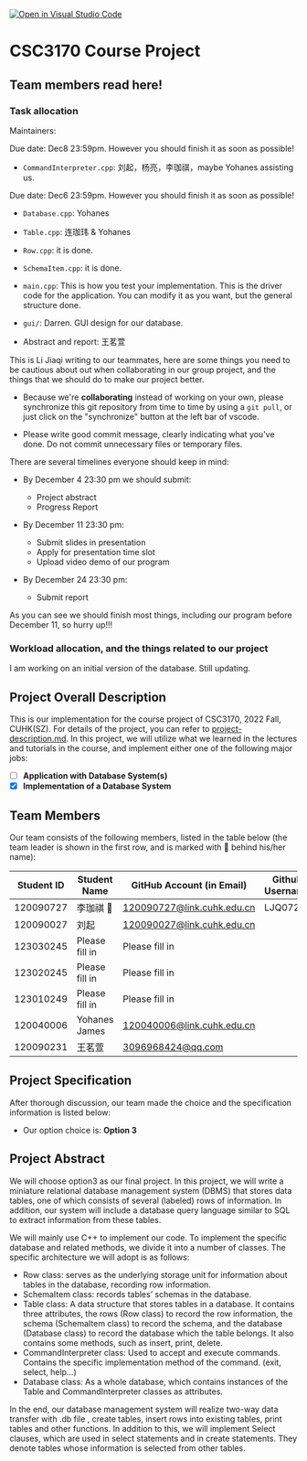 [![Open in Visual Studio Code](https://classroom.github.com/assets/open-in-vscode-c66648af7eb3fe8bc4f294546bfd86ef473780cde1dea487d3c4ff354943c9ae.svg)](https://classroom.github.com/online_ide?assignment_repo_id=9475714&assignment_repo_type=AssignmentRepo)
# CSC3170 Course Project

## Team members read here!

### Task allocation
Maintainers:

Due date: Dec8 23:59pm. However you should finish it as soon as possible!
- `CommandInterpreter.cpp`: 刘起，杨亮，李珈祺，maybe Yohanes assisting us.

Due date: Dec6 23:59pm. However you should finish it as soon as possible!
- `Database.cpp`: Yohanes

- `Table.cpp`:  连珈玮 & Yohanes


- `Row.cpp`: it is done.
- `SchemaItem.cpp`: it is done.
- `main.cpp`: This is how you test your implementation. This is the driver code for the application. You can modify it as you want, but the general structure done.
- `gui/`: Darren. GUI design for our database.
- Abstract and report: 王茗萱 


<!-- This part should be deleted in the submission -->
This is Li Jiaqi writing to our teammates, here are some things you need to be cautious about out when collaborating in our group project, and the things that we should do to make our project better.

- Because we're **collaborating** instead of working on your own, please synchronize this git repository from time to time by using a `git pull`, or just click on the "synchronize" button at the left bar of vscode.

- Please write good commit message, clearly indicating what you've done. Do not commit unnecessary files or temporary files.



There are several timelines everyone should keep in mind:
- By December 4 23:30 pm we should submit:
    - Project abstract
    - Progress Report
- By December 11 23:30 pm:
    - Submit slides in presentation
    - Apply for presentation time slot
    - Upload video demo of our program

- By December 24 23:30 pm:
    - Submit report

As you can see we should finish most things, including our program before December 11, so hurry up!!!


### Workload allocation, and the things related to our project
I am working on an initial version of the database. Still updating.




## Project Overall Description

This is our implementation for the course project of CSC3170, 2022 Fall, CUHK(SZ). For details of the project, you can refer to [project-description.md](project-description.md). In this project, we will utilize what we learned in the lectures and tutorials in the course, and implement either one of the following major jobs:

<!-- Please fill in "x" to replace the blank space between "[]" to tick the todo item; it's ticked on the first one by default. -->

- [ ] **Application with Database System(s)**
- [x] **Implementation of a Database System**

## Team Members

Our team consists of the following members, listed in the table below (the team leader is shown in the first row, and is marked with 🚩 behind his/her name):

<!-- change the info below to be the real case -->

| Student ID | Student Name | GitHub Account (in Email) | Github Username |
| ---------- | ------------ | ------------------------- | --------- |
| 120090727  | 李珈祺 🚩      | 120090727@link.cuhk.edu.cn        | LJQ0727 |
| 120090027  | 刘起         | 120090027@link.cuhk.edu.cn          | |
| 123030245  | Please fill in         | Please fill in        | |
| 123020245  |  Please fill in | Please fill in            | |
| 123010249  | Please fill in         | Please fill in            | |
| 120040006  |Yohanes James   | 120040006@link.cuhk.edu.cn        | |
| 120090231  |王茗萱   | 3096968424@qq.com       | |

## Project Specification

<!-- You should remove the terms/sentence that is not necessary considering your option/branch/difficulty choice -->

After thorough discussion, our team made the choice and the specification information is listed below:

- Our option choice is: **Option 3**
<!-- - Our branch choice is: **Branch 1**
- The difficulty level is: **Normal**

As for Option 2, our topic background specification can be found in [background-specification.md](background-specification.md). -->

## Project Abstract

<!-- TODO -->
We will choose option3 as our final project. In this project, we will write a miniature relational database management system (DBMS) that stores data tables, one of which consists of several (labeled) rows of information. In addition, our system will include a database query language similar to SQL to extract information from these tables.

We will mainly use C++ to implement our code. To implement the specific database and related methods, we divide it into a number of classes. The specific architecture we will adopt is as follows:

- Row class: serves as the underlying storage unit for information about tables in the database, recording row information.
- SchemaItem class: records tables’ schemas in the database.
- Table class: A data structure that stores tables in a database. It contains three attributes, the rows (Row class) to record the row information, the schema (SchemaItem class) to record the schema, and the database (Database class) to record the database which the table belongs. It also contains some methods, such as insert, print, delete.
- CommandInterpreter class: Used to accept and execute commands. Contains the specific implementation method of the command. (exit, select, help…)
- Database class: As a whole database, which contains instances of the Table and CommandInterpreter classes as attributes.

In the end, our database management system will realize two-way data transfer with .db file , create tables, insert rows into existing tables, print tables and other functions. In addition to this, we will implement Select clauses, which are used in select statements and in create statements. They denote tables whose information is selected from other tables. 
